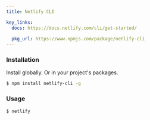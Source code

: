 ```yaml
---
title: Netlify CLI

key_links:
  docs: https://docs.netlify.com/cli/get-started/
  
  pkg_url: https://www.npmjs.com/package/netlify-cli
---
```



### Installation

Install globally. Or in your project's packages.

```sh
$ npm install netlify-cli -g
```


### Usage

```sh
$ netlify
```

